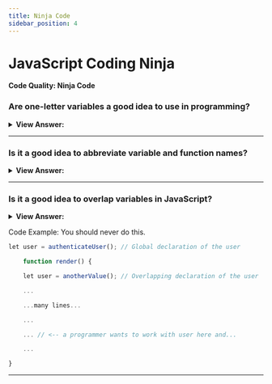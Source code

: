 ```yaml
---
title: Ninja Code
sidebar_position: 4
---
```


# JavaScript Coding Ninja

**Code Quality: Ninja Code**

<head>
  <title>Coding Ninja - JavaScript Interview Questions & Answers</title>
  <meta charSet="utf-8" />
</head>

### Are one-letter variables a good idea to use in programming?

<details>
  <summary><strong>View Answer:</strong></summary>
  <div>
  <div><strong>Interview Response:</strong> No, they can cause confusion, in a team environment, and make it harder to debug your code.
</div>
  </div>
</details>

---

### Is it a good idea to abbreviate variable and function names?

<details>
  <summary><strong>View Answer:</strong></summary>
  <div>
  <div><strong>Interview Response:</strong> No, they can cause confusion, in a team environment, and make it harder to debug your code.
</div>
  </div>
</details>

---

### Is it a good idea to overlap variables in JavaScript?

<details>
  <summary><strong>View Answer:</strong></summary>
  <div>
  <div><strong>Interview Response:</strong> No, they can cause confusion, in a team environment, and make it harder to debug your code. Overlapping is not a good idea because it can cause errors further into the layers of your code.
</div>
  </div>
</details>

Code Example: You should never do this.

```js
let user = authenticateUser(); // Global declaration of the user

    function render() {

    let user = anotherValue(); // Overlapping declaration of the user

    ...

    ...many lines...

    ...

    ... // <-- a programmer wants to work with user here and...

    ...

}
```

---
